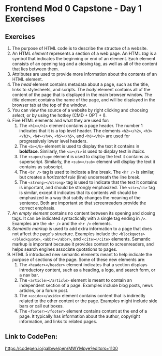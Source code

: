 # Frontend Mod 0 Capstone - Day 1 Exercises

## Exercises

1. The purpose of HTML code is to describe the structue of a website.
2. An HTML *element* represents a section of a web page. An HTML *tag* is a symbol that indicates the beginning or end of an element. Each element consists of an opening tag and a closing tag, as well as all of the content that lies between them.
3. Attributes are used to provide more information about the contents of an HTML element.
4. The *head* element contains metadata about a page, such as the title, links to stylesheets, and scripts. The *body* element contains all of the content of the page that is displayed in the main browser window. The *title* element contains the name of the page, and will be displayed in the browser tab at the top of the window.
5. You can view the source of a website by right clicking and choosing *select*, or by using the hotkey (CMD + OPT + I).
6. Five HTML elements and what they are used for:
    1. The ```<h1></h1>``` element contains a page header. The number 1 indicates that it is a top level header. The elements ```<h2></h2>```, ```<h3></h3>```, ```<h4></h4>```, ```<h5></h5>```, and ```<h6></h6>``` are used for progressively lower level headers.
    2. The ```<b></b>``` element is used to display the text it contains in **boldface**. Similarly, the ```<i></i>``` is used to display text in *italics*.
    3. The ```<sup></sup>``` element is used to display the text it contains as superscript. Similarly, the ```<sub></sub>``` element will display the text it contains as subscript.
    4. The ```<br />``` tag is used to indicate a line break. The ```<hr />``` is similar, but creates a *horizontal rule* (line) underneath the line break.
    5. The ```<strong></strong>``` tag is used to indicate that the text it contains is important, and should be strongly emphasized. The ```<it></it>``` tag is similar, except it indicates that its contents will should be emphasized in a way that subtly changes the meaning of the sentence. Both are important so that screenreaders provide the correct emphasis.
7. An *empty element* contains no content between its opening and closing tags. It can be indicated syntactically with a single tag ending in ```/>```. Examples are the ```<br />``` and the ```<hr />``` elements.
8. *Semantic markup* is used to add extra information to a page that does not affect the page's structure. Examples include the ```<blockquote></blockquote>```, ```<abbr></abbr>```, and ```<cite></cite>``` elements. Semantic markup is important because it provides context to screenreaders, and helps search engines associate quotations to pages.
9. HTML 5 introduced new semantic elements meant to help indicate the purpose of sections of the page. Some of these new elements are:
    1. The ```<header></header>``` element indicates that a section displays introductory content, such as a heading, a logo, and search form, or a nav bar.
    2. The ```<article></article>``` element is meant to contain an independent section of a page. Examples include blog posts, news articles, or a forum post.
    3. The ```<aside></aside>``` element contains content that is indirectly related to the other content or the page. Examples might include side bars or call out boxes.
    4. The ```<footer></footer>``` element contains content at the end of a page. It typically has information about the author, copyright information, and links to related pages.

## Link to CodePen:
https://codepen.io/galbwe/pen/MWYMpye?editors=1100
